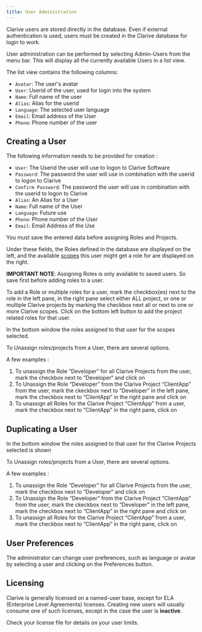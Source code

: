 ```yaml
---
title: User Administration
---
```


Clarive users are stored directly in the database. Even if 
external authentication is used, users must be created in the 
Clarive database for login to work.

User administration can be performed by selecting Admin-Users from the menu bar. 
This will display all the currently available Users in a list view.

The list view contains the following columns:

- `Avatar`: The user's avatar
- `User`: Userid of the user, used for login into the system
- `Name`: Full name of the user
- `Alias`: Alias for the userid
- `Language`: The selected user language
- `Email`: Email address of the User
- `Phone`: Phone number of the user

## Creating a User

The following information needs to be provided for creation :

- `User`: The Userid the user will use to logon to Clarive Software
- `Password`: The password the user will use in combination with the userid to logon to Clarive
- `Confirm Password`: The password the user will use in combination with the userid to logon to Clarive
- `Alias`: An Alias for a User
- `Name`: Full name of the User
- `Language`: Future use
- `Phone`: Phone number of the User
- `Email`: Email Address of the Use

You must save the entered data before assigning Roles and Projects. 

Under these fields, the Roles defined in the database are displayed on the left, and the available 
[scopes](concepts/scope) this user might get a role for are displayed on the right.

**IMPORTANT NOTE**: Assigning Roles is only available to saved users. 
So save first before adding roles to a user.

To add a Role or multiple roles for a user, mark the checkbox(es) 
next to the role in the left pane, in the right pane select either ALL project, or 
one or multiple Clarive projects by marking the checkbox next all or next to one or more Clarive scopes. 
Click on the bottom left button   to add the project related roles for that user.

In the bottom window the roles assigned to that user for the scopes selected.

To Unassign roles/projects from a User, there are several options.

A few examples : 

1. To unassign the Role “Developer” for all Clarive Projects from the user, mark the checkbox next to “Developer“ and click on   
2. To Unassign the Role “Developer” from the Clarive Project “ClientApp”  from 
the user, mark the ckeckbox next to “Developer” in the left pane, mark the checkbox next to “ClientApp” in the right pane and click on  
3. To unassign all Roles for the Clarive Project “ClientApp” from  a user, 
mark the checkbox next to “ClientApp” in the right pane, click on  

## Duplicating a User

In the bottom window the roles assigned to that user for the Clarive Projects selected is shown

To Unassign roles/projects from a User, there are several options.

A few examples : 

1. To unassign the Role “Developer” for all Clarive Projects from the user, 
mark the checkbox next to “Developer“ and click on   
2. To Unassign the Role “Developer” from the Clarive Project “ClientApp”  from the user, 
mark the ckeckbox next to “Developer” in the left pane, mark the checkbox 
next to “ClientApp” in the right pane and click on  
3. To unassign all Roles for the Clarive Project “ClientApp” from  a user, mark the checkbox next to “ClientApp” in the right pane, click on  

## User Preferences

The administrator can change user preferences, such as language or 
avatar by selecting a user and clicking on the Preferences button.

## Licensing

Clarive is generally licensed on a named-user base, except for ELA (Enterprise
Level Agreements) licenses. 
Creating new users will usually consume one of such licenses, except in
the case the user is **inactive**. 

Check your license file for details on your user limits. 


